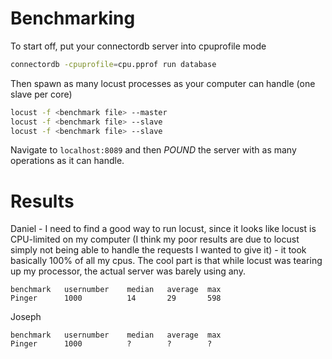 Benchmarking
=================

To start off, put your connectordb server into cpuprofile mode

```bash
connectordb -cpuprofile=cpu.pprof run database
```

Then spawn as many locust processes as your computer can handle (one slave per core)
```bash
locust -f <benchmark file> --master
locust -f <benchmark file> --slave
locust -f <benchmark file> --slave
```

Navigate to `localhost:8089` and then *POUND* the server with as many operations as it can handle.

Results
============

Daniel - I need to find a good way to run locust, since it looks like locust is CPU-limited on my computer (I think my poor results are due to locust simply not being able to handle the requests I wanted to give it) - it took basically 100% of all my cpus.
The cool part is that while locust was tearing up my processor, the actual server was barely using any.

```
benchmark   usernumber    median   average  max
Pinger      1000          14       29       598
```

Joseph
```
benchmark   usernumber    median   average  max
Pinger      1000          ?        ?        ?
```
